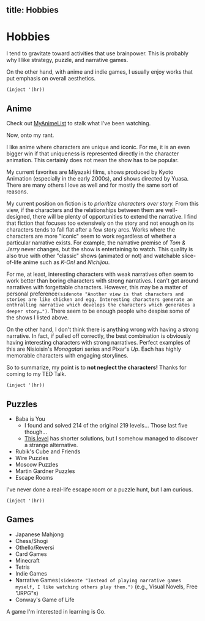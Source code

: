 title: Hobbies
---

# Hobbies

I tend to gravitate toward activities that use brainpower. This is probably why
I like strategy, puzzle, and narrative games.

On the other hand, with anime and indie games, I usually enjoy works that put
emphasis on overall aesthetics.

`(inject '(hr))`

## Anime

Check out [MyAnimeList](https://myanimelist.net/profile/niltnir) to stalk what
I've been watching.

Now, onto my rant.

I like anime where characters are unique and iconic. For me, it is an even
bigger win if that uniqueness is represented directly in the character
animation. This certainly does not mean the show has to be popular.

My current favorites are Miyazaki films, shows produced by Kyoto Animation
(especially in the early 2000s), and shows directed by Yuasa. There are many
others I love as well and for mostly the same sort of reasons.

My current position on fiction is to *prioritize characters over story.* From
this view, if the characters and the relationships between them are
well-designed, there will be plenty of opportunities to extend the narrative. I
find that fiction that focuses too extensively on the story and not enough on
its characters tends to fall flat after a few story arcs. Works where the
characters are more "iconic" seem to work regardless of whether a particular
narrative exists. For example, the narrative premise of *Tom & Jerry* never
changes, but the show is entertaining to watch. This quality is also true with
other "classic" shows (animated or not) and watchable slice-of-life anime such
as *K-On!* and *Nichijou*.

For me, at least, interesting characters with weak narratives often seem to
work better than boring characters with strong narratives. I can't get around
narratives with forgettable characters. However, this may be a matter of
personal preference`(sidenote "Another view is that characters and stories are
like chicken and egg. Interesting characters generate an enthralling narrative
which develops the characters which generates a deeper story…")`. There seem to
be enough people who despise some of the shows I listed above.

On the other hand, I don't think there is anything wrong with having a strong
narrative. In fact, if pulled off correctly, the best combination is obviously
having interesting characters with strong narratives. Perfect examples of this
are Nisioisin's *Monogatari* series and Pixar's *Up*. Each has highly memorable
characters with engaging storylines.

So to summarize, my point is to **not neglect the characters!** Thanks for
coming to my TED Talk.

`(inject '(hr))`

## Puzzles

- Baba is You
  - I found and solved 214 of the original 219 levels… Those last five though…
  - [This level](https://babaiswiki.fandom.com/wiki/Maritime_Adventures) has
    shorter solutions, but I somehow managed to discover a strange alternative.
- Rubik's Cube and Friends
- Wire Puzzles
- Moscow Puzzles
- Martin Gardner Puzzles
- Escape Rooms

I've never done a real-life escape room or a puzzle hunt, but I am curious.

`(inject '(hr))`

## Games

- Japanese Mahjong
- Chess/Shogi
- Othello/Reversi
- Card Games
- Minecraft
- Tetris
- Indie Games
- Narrative Games`(sidenote "Instead of playing narrative games myself, I like
  watching others play them.")` (e.g., Visual Novels, Free "JRPG"s)
- Conway's Game of Life

A game I'm interested in learning is Go.
